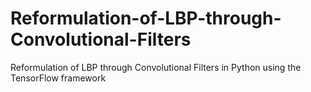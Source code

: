 # Reformulation-of-LBP-through-Convolutional-Filters
Reformulation of LBP through Convolutional Filters in Python using the TensorFlow framework
